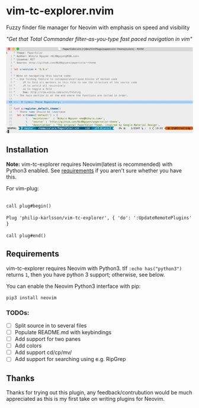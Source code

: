 # vim-tc-explorer.nvim

Fuzzy finder file manager for Neovim with emphasis on speed and visibility

_"Get that Total Commander filter-as-you-type fast paced navigation in vim"_

![Example Highlight](./media/demo.gif)

## Installation

**Note:** vim-tc-explorer requires Neovim(latest is recommended) with Python3 enabled.
See [requirements](#requirements) if you aren't sure whether you have this.

For vim-plug:

```vim

call plug#begin()

Plug 'philip-karlsson/vim-tc-explorer', { 'do': ':UpdateRemotePlugins' }

call plug#end()
```

## Requirements
vim-tc-explorer requires Neovim with Python3.
tIf `:echo has("python3")` returns `1`, then you have python 3 support; otherwise, see below.

You can enable the Neovim Python3 interface with pip:

    pip3 install neovim

### TODOs:
- [ ] Split source in to several files
- [ ] Populate README.md with keybindings
- [ ] Add support for two panes
- [ ] Add colors
- [ ] Add support cd/cp/mv/
- [ ] Add support for searching using e.g. RipGrep

## Thanks
Thanks for trying out this plugin, any feedback/contrubution would be much appreciated as
this is my first take on writing plugins for Neovim.
